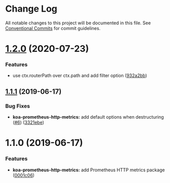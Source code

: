 # Change Log

All notable changes to this project will be documented in this file.
See [Conventional Commits](https://conventionalcommits.org) for commit guidelines.

# [1.2.0](https://github.com/sigfox/javascript/compare/@sigfox/koa-prometheus-http-metrics@1.1.1...@sigfox/koa-prometheus-http-metrics@1.2.0) (2020-07-23)


### Features

* use ctx.routerPath over ctx.path and add filter option ([932a2bb](https://github.com/sigfox/javascript/commit/932a2bb))





## [1.1.1](https://github.com/sigfox/javascript/compare/@sigfox/koa-prometheus-http-metrics@1.1.0...@sigfox/koa-prometheus-http-metrics@1.1.1) (2019-06-17)


### Bug Fixes

* **koa-prometheus-http-metrics:** add default options when destructuring ([#6](https://github.com/sigfox/javascript/issues/6)) ([3321ebe](https://github.com/sigfox/javascript/commit/3321ebe))





# 1.1.0 (2019-06-17)


### Features

* **koa-prometheus-http-metrics:** add Prometheus HTTP metrics package ([0001c06](https://github.com/sigfox/javascript/commit/0001c06))
